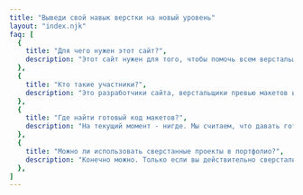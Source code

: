 ```yaml
---
title: "Выведи свой навык верстки на новый уровень"
layout: "index.njk"
faq: [
  {
    title: "Для чего нужен этот сайт?",
    description: "Этот сайт нужен для того, чтобы помочь всем верстальщикам забыть о проблеме нахождения макетов, а также помочь им прокачать те или иные навыки.",
  },
  {
    title: "Кто такие участники?",
    description: "Это разработчики сайта, верстальщики превью макетов или авторы статей. Попадание на эту страницу выделяет вас среди всех остальных людей, а вспоследствии может стать и материально полезным.",
  },
  {
    title: "Где найти готовый код макетов?",
    description: "На текущий момент - нигде. Мы считаем, что давать готовый код не стоит. Но мы все еще в раздумиях :)",
  },
  {
    title: "Можно ли использовать сверстанные проекты в портфолио?",
    description: "Конечно можно. Только если вы действительно сверстали их, а не взяли с live.verstaem.online :)",
  },
]
---
```

